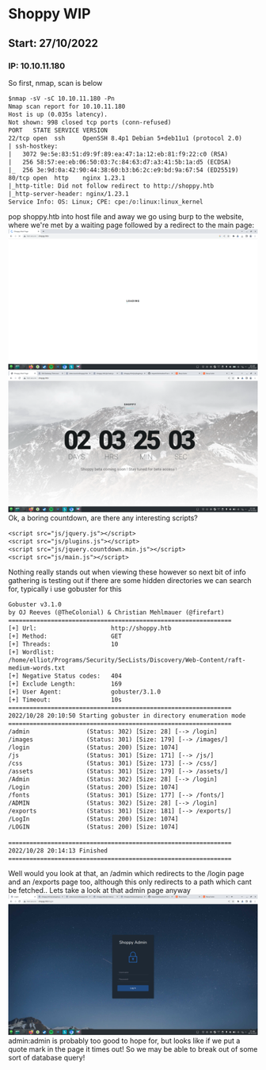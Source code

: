 # Shoppy WIP
## Start: 27/10/2022

### IP: 10.10.11.180

So first, nmap, scan is below
```
$nmap -sV -sC 10.10.11.180 -Pn 
Nmap scan report for 10.10.11.180
Host is up (0.035s latency).
Not shown: 998 closed tcp ports (conn-refused)
PORT   STATE SERVICE VERSION
22/tcp open  ssh     OpenSSH 8.4p1 Debian 5+deb11u1 (protocol 2.0)
| ssh-hostkey: 
|   3072 9e:5e:83:51:d9:9f:89:ea:47:1a:12:eb:81:f9:22:c0 (RSA)
|   256 58:57:ee:eb:06:50:03:7c:84:63:d7:a3:41:5b:1a:d5 (ECDSA)
|_  256 3e:9d:0a:42:90:44:38:60:b3:b6:2c:e9:bd:9a:67:54 (ED25519)
80/tcp open  http    nginx 1.23.1
|_http-title: Did not follow redirect to http://shoppy.htb
|_http-server-header: nginx/1.23.1
Service Info: OS: Linux; CPE: cpe:/o:linux:linux_kernel
```
pop shoppy.htb into host file and away we go using burp to the website, where we're met by a waiting page followed by a redirect to the main page:
![Picture of wait page](https://github.com/e-war/Writeups/blob/master/HackTheBox/Shoppy/Screenshots/1Shoppy_Wait.png)
![Picture of main page](https://github.com/e-war/Writeups/blob/master/HackTheBox/Shoppy/Screenshots/2Shoppy_main.png)
Ok, a boring countdown, are there any interesting scripts? 
```
<script src="js/jquery.js"></script>
<script src="js/plugins.js"></script>
<script src="js/jquery.countdown.min.js"></script>
<script src="js/main.js"></script>

```
Nothing really stands out when viewing these however so next bit of info gathering is testing out if there are some hidden directories we can search for, typically i use gobuster for this

```
Gobuster v3.1.0
by OJ Reeves (@TheColonial) & Christian Mehlmauer (@firefart)
===============================================================
[+] Url:                     http://shoppy.htb
[+] Method:                  GET
[+] Threads:                 10
[+] Wordlist:                /home/elliot/Programs/Security/SecLists/Discovery/Web-Content/raft-medium-words.txt
[+] Negative Status codes:   404
[+] Exclude Length:          169
[+] User Agent:              gobuster/3.1.0
[+] Timeout:                 10s
===============================================================
2022/10/28 20:10:50 Starting gobuster in directory enumeration mode
===============================================================
/admin                (Status: 302) [Size: 28] [--> /login]
/images               (Status: 301) [Size: 179] [--> /images/]
/login                (Status: 200) [Size: 1074]              
/js                   (Status: 301) [Size: 171] [--> /js/]    
/css                  (Status: 301) [Size: 173] [--> /css/]   
/assets               (Status: 301) [Size: 179] [--> /assets/]
/Admin                (Status: 302) [Size: 28] [--> /login]   
/Login                (Status: 200) [Size: 1074]              
/fonts                (Status: 301) [Size: 177] [--> /fonts/] 
/ADMIN                (Status: 302) [Size: 28] [--> /login]   
/exports              (Status: 301) [Size: 181] [--> /exports/]
/LogIn                (Status: 200) [Size: 1074]               
/LOGIN                (Status: 200) [Size: 1074]               
                                                               
===============================================================
2022/10/28 20:14:13 Finished
===============================================================
```
Well would you look at that, an /admin which redirects to the /login page and an /exports page too, although this only redirects to a path which cant be fetched..
Lets take a look at that admin page anyway
![Picture of admin login page](https://github.com/e-war/Writeups/blob/master/HackTheBox/Shoppy/Screenshots/3Shoppy_admin.png)
admin:admin is probably too good to hope for, but looks like if we put a quote mark in the page it times out! So we may be able to break out of some sort of database query!
